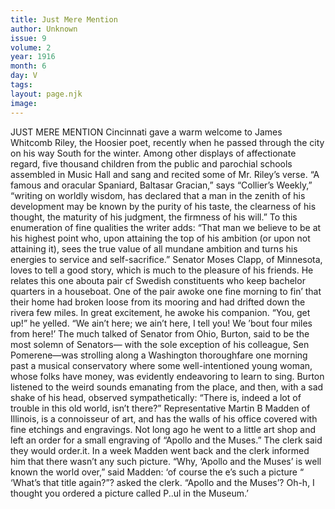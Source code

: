 ```yaml
---
title: Just Mere Mention
author: Unknown
issue: 9
volume: 2
year: 1916
month: 6
day: V
tags:
layout: page.njk
image:
---
```

JUST MERE MENTION       Cincinnati gave a warm welcome to James Whitcomb Riley, the Hoosier poet, recently when he passed through the city on his way South for the winter. Among other displays of affectionate regard, five thousand children from the public and parochial schools assembled in Music Hall and sang and recited some of Mr. Riley’s verse.       “A famous and oracular Spaniard, Baltasar Gracian,” says “Collier’s Weekly,” “writing on worldly wisdom, has declared that a man in the zenith of his development may be known by the purity of his taste, the clearness of his thought, the maturity of his judgment, the firmness of his will.” To this enumeration of fine qualities the writer adds: “That man we believe to be at his highest point who, upon attaining the top of his ambition (or upon not attaining it), sees the true value of all mundane ambition and turns his energies to service and self-sacrifice.”       Senator Moses Clapp, of Minnesota, loves to tell a good story, which is much to the pleasure of his friends. He relates this one abouta pair cf Swedish constituents who keep bachelor quarters in a houseboat. One of the pair awoke one fine morning to fin’ that their home had broken loose from its mooring and had drifted down the rivera few miles. In great excitement, he awoke his companion.       “You, get up!” he yelled. “We ain’t here; we ain’t here, I tell you! We ’bout four miles from here!’       The much talked of Senator from Ohio, Burton, said to be the most solemn of Senators— with the sole exception of his colleague, Sen Pomerene—was strolling along a Washington thoroughfare one morning past a musical conservatory where some well-intentioned young woman, whose folks have money, was evidently endeavoring to learn to sing.       Burton listened to the weird sounds emanating from the place, and then, with a sad shake of his head, observed sympathetically:       “There is, indeed a lot of trouble in this old world, isn’t there?”       Representative Martin B Madden of Illinois, is a connoisseur of art, and has the walls of his office covered with fine etchings and engravings. Not long ago he went to a little art shop and left an order for a small engraving of “Apollo and the Muses.” The clerk said they would order.it. In a week Madden went back and the clerk informed him that there wasn’t any such picture.       “Why, ‘Apollo and the Muses’ is well known the world over,” said Madden: ‘of course the e’s such a picture “ ‘What’s that title again?”? asked the clerk. “Apollo and the Muses’? Oh-h, I thought you ordered a picture called P..ul in the Museum.’    
